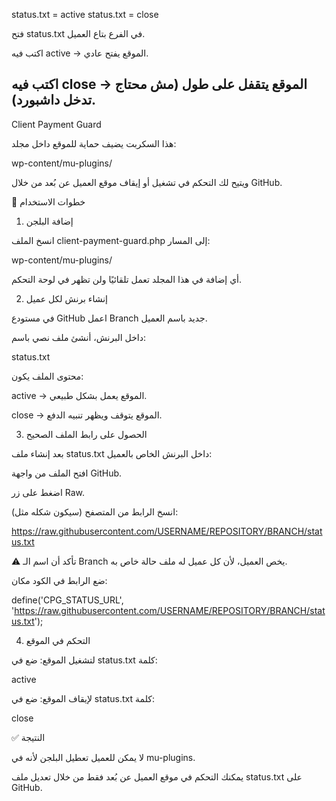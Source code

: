 status.txt = active
status.txt = close

فتح status.txt في الفرع بتاع العميل.

اكتب فيه active → الموقع يفتح عادي.

اكتب فيه close → الموقع يتقفل على طول (مش محتاج تدخل داشبورد).
------------
Client Payment Guard

هذا السكربت يضيف حماية للموقع داخل مجلد:

wp-content/mu-plugins/


ويتيح لك التحكم في تشغيل أو إيقاف موقع العميل عن بُعد من خلال GitHub.

🚀 خطوات الاستخدام
1. إضافة البلجن

انسخ الملف client-payment-guard.php إلى المسار:

wp-content/mu-plugins/


أي إضافة في هذا المجلد تعمل تلقائيًا ولن تظهر في لوحة التحكم.

2. إنشاء برنش لكل عميل

في مستودع GitHub اعمل Branch جديد باسم العميل.

داخل البرنش، أنشئ ملف نصي باسم:

status.txt


محتوى الملف يكون:

active → الموقع يعمل بشكل طبيعي.

close → الموقع يتوقف ويظهر تنبيه الدفع.

3. الحصول على رابط الملف الصحيح

بعد إنشاء ملف status.txt داخل البرنش الخاص بالعميل:

افتح الملف من واجهة GitHub.

اضغط على زر Raw.

انسخ الرابط من المتصفح (سيكون شكله مثل):

https://raw.githubusercontent.com/USERNAME/REPOSITORY/BRANCH/status.txt


⚠️ تأكد أن اسم الـ Branch يخص العميل، لأن كل عميل له ملف حالة خاص به.

ضع الرابط في الكود مكان:

define('CPG_STATUS_URL', 'https://raw.githubusercontent.com/USERNAME/REPOSITORY/BRANCH/status.txt');

4. التحكم في الموقع

لتشغيل الموقع: ضع في status.txt كلمة:

active


لإيقاف الموقع: ضع في status.txt كلمة:

close

✅ النتيجة

لا يمكن للعميل تعطيل البلجن لأنه في mu-plugins.

يمكنك التحكم في موقع العميل عن بُعد فقط من خلال تعديل ملف status.txt على GitHub.
